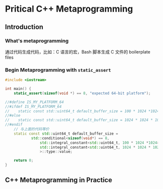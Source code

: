 # Pritical C++ Metaprogramming

## Introduction
### What's metaprogramming
通过代码生成代码，比如：C 语言的宏，Bash 脚本生成 C 文件的 boilerplate files  
### Begin Metaprogramming with `static_assert`
```cpp
#include <iostream>

int main() {
    static_assert(sizeof(void *) == 8, "expected 64-bit platform");

//#define IS_MY_PLATFORM_64
//#ifdef IS_MY_PLATFORM_64
//    static const std::uint64_t default_buffer_size = 100 * 1024 *1024;
//#else
//    static const std::uint64_t default_buffer_size = 1024 * 1024 * 1024;
//#endif
    // 与上面的代码等价
    static const std::uint64_t default_buffer_size =
            std::conditional<sizeof(void*) == 8,
                std::integral_constant<std::uint64_t, 100 * 1024 *1024>,
                std::integral_constant<std::uint64_t, 1024 * 1024 * 1024>
                >::type::value;

    return 0;
}
```

## C++ Metaprogramming in Practice
